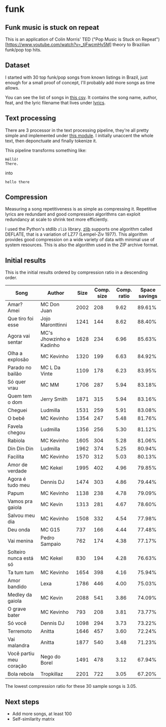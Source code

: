 # funk

## Funk music is stuck on repeat

This is an application of Colin Morris' TED ("Pop Music is Stuck on Repeat")[https://www.youtube.com/watch?v=_tjFwcmHy5M] theory to Brazilian funk/pop top hits.

## Dataset

I started with 30 top funk/pop songs from known listings in Brazil, just enough for a small proof of concept, I'll probably add more songs as time allows.

You can see the list of songs in [this csv](dataset/songs.csv). It contains the song name, author, feat, and the lyric filename that lives under [lyrics](dataset/lyrics).

## Text processing

There are 3 processor in the text processing pipeline, they're all pretty simple and implemented under [this module](text/processing.py).
I initially unaccent the whole text, then deponctuate and finally tokenize it.

This pipeline transforms something like:
```
Héllô!
There.
```

into

```
hello there
```

## Compression

Measuring a song repetitiveness is as simple as compressing it. Repetitive lyrics are redundant and good compression algorithms can exploit redundancy at scale to shrink text more efficiently.

I used the Python's stdlib `zlib` library. [zlib](https://zlib.net/) supports one algorithm called DEFLATE, that is a variation of LZ77 (Lempel-Ziv 1977). This algorithm provides good compression on a wide variety of data with minimal use of system resources. This is also the algorithm used in the ZIP archive format.


## Initial results

This is the initial results ordered by compression ratio in a descending order.

| Song                    | Author                   | Size | Comp. size | Comp. ratio |  Space savings | 
|-------------------------|--------------------------|------|------------|-------------|----------------| 
| Amar? Amei              | MC Don Juan              | 2002 | 208        | 9.62        | 89.61%         | 
| Que tiro foi esse       | Jojo Maronttinni         | 1241 | 144        | 8.62        | 88.40%         | 
| Agora vai sentar        | MC's Jhowzinho e Kadinho | 1628 | 234        | 6.96        | 85.63%         | 
| Olha a explosão         | MC Kevinho               | 1320 | 199        | 6.63        | 84.92%         | 
| Parado no bailão        | MC L Da Vinte            | 1109 | 178        | 6.23        | 83.95%         | 
| Só quer vrau            | MC MM                    | 1706 | 287        | 5.94        | 83.18%         | 
| Quem tem o dom          | Jerry Smith              | 1871 | 315        | 5.94        | 83.16%         | 
| Cheguei                 | Ludmilla                 | 1531 | 259        | 5.91        | 83.08%         | 
| O bebê                  | MC Kevinho               | 1354 | 247        | 5.48        | 81.76%         | 
| Favela chegou           | Ludmilla                 | 1356 | 256        | 5.30        | 81.12%         | 
| Rabiola                 | MC Kevinho               | 1605 | 304        | 5.28        | 81.06%         | 
| Din Din Din             | Ludmilla                 | 1962 | 374        | 5.25        | 80.94%         | 
| Facilita                | MC Kevinho               | 1570 | 312        | 5.03        | 80.13%         | 
| Amor de verdade         | MC Kekel                 | 1995 | 402        | 4.96        | 79.85%         | 
| Agora é tudo meu        | Dennis DJ                | 1474 | 303        | 4.86        | 79.44%         | 
| Papum                   | MC Kevinho               | 1138 | 238        | 4.78        | 79.09%         | 
| Vamos pra gaiola        | MC Kevin                 | 1313 | 281        | 4.67        | 78.60%         | 
| Salvou meu dia          | MC Kevinho               | 1508 | 332        | 4.54        | 77.98%         | 
| Deu onda                | MC G15                   | 737  | 166        | 4.44        | 77.48%         | 
| Vai menina              | Pedro Sampaio            | 762  | 174        | 4.38        | 77.17%         | 
| Solteiro nunca está só  | MC Kekel                 | 830  | 194        | 4.28        | 76.63%         | 
| Ta tum tum              | MC Kevinho               | 1654 | 398        | 4.16        | 75.94%         | 
| Amor bandido            | Lexa                     | 1786 | 446        | 4.00        | 75.03%         | 
| Medley da gaiola        | MC Kevin                 | 2088 | 541        | 3.86        | 74.09%         | 
| O grave bater           | MC Kevinho               | 793  | 208        | 3.81        | 73.77%         | 
| Só você                 | Dennis DJ                | 1098 | 294        | 3.73        | 73.22%         | 
| Terremoto               | Anitta                   | 1646 | 457        | 3.60        | 72.24%         | 
| Vai malandra            | Anitta                   | 1877 | 540        | 3.48        | 71.23%         | 
| Você partiu meu coração | Nego do Borel            | 1491 | 478        | 3.12        | 67.94%         | 
| Bola rebola             | Tropkillaz               | 2201 | 722        | 3.05        | 67.20%         | 

The lowest compression ratio for these 30 sample songs is 3.05.


## Next steps

* Add more songs, at least 100
* Self-similarity matrix